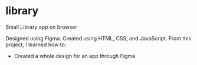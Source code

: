 # library
Small Library app on browser

Designed using Figma. Created using HTML, CSS, and JavaScript. From this project, I learned how to:
- Created a whole design for an app through Figma
